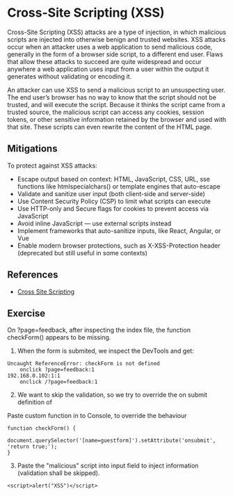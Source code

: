 # Cross-Site Scripting (XSS)

Cross-Site Scripting (XSS) attacks are a type of injection, in which malicious scripts are injected into otherwise benign and trusted websites. XSS attacks occur when an attacker uses a web application to send malicious code, generally in the form of a browser side script, to a different end user. Flaws that allow these attacks to succeed are quite widespread and occur anywhere a web application uses input from a user within the output it generates without validating or encoding it.

An attacker can use XSS to send a malicious script to an unsuspecting user. The end user’s browser has no way to know that the script should not be trusted, and will execute the script. Because it thinks the script came from a trusted source, the malicious script can access any cookies, session tokens, or other sensitive information retained by the browser and used with that site. These scripts can even rewrite the content of the HTML page.

## Mitigations

To protect against XSS attacks:
- Escape output based on context: HTML, JavaScript, CSS, URL, sse functions like htmlspecialchars() or template engines that auto-escape
- Validate and sanitize user input (both client-side and server-side)
- Use Content Security Policy (CSP) to limit what scripts can execute
- Use HTTP-only and Secure flags for cookies to prevent access via JavaScript
- Avoid inline JavaScript — use external scripts instead
- Implement frameworks that auto-sanitize inputs, like React, Angular, or Vue
- Enable modern browser protections, such as X-XSS-Protection header (deprecated but still useful in some contexts)

## References
- [Cross Site Scripting](https://owasp.org/www-community/attacks/xss/)

## Exercise

On ?page=feedback, after inspecting the index file, the function checkForm() appears to be missing.

1. When the form is submited, we inspect the DevTools and get: 
```
Uncaught ReferenceError: checkForm is not defined
    onclick ?page=feedback:1
192.168.0.102:1:1
    onclick /?page=feedback:1
```

2. We want to skip the validation, so we try to override the on submit definition of 
<form method="post" name="guestform" onsubmit="return validate_form(this)"> 

Paste custom function in to Console, to override the behaviour
```
function checkForm() {
	document.querySelector('[name=guestform]').setAttribute('onsubmit', 'return true;');
}
```

3. Paste the "malicious" script into input field to inject information (validation shall be skipped).
```
<script>alert("XSS")</script>
```